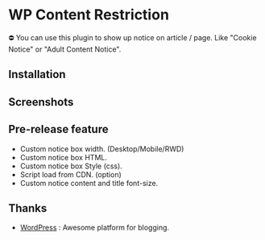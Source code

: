 # WP Content Restriction
⛔ You can use this plugin to show up notice on article / page. Like "Cookie Notice" or "Adult Content Notice".

## Installation

## Screenshots

## Pre-release feature
* Custom notice box width. (Desktop/Mobile/RWD)
* Custom notice box HTML.
* Custom notice box Style (css).
* Script load from CDN. (option)
* Custom notice content and title font-size.

## Thanks
* [WordPress](https://wordpress.com/) : Awesome platform for blogging.

